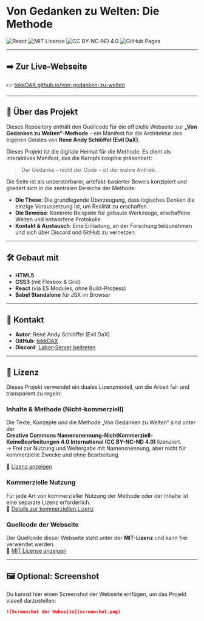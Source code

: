 # Von Gedanken zu Welten: Die Methode

![React](https://img.shields.io/badge/React-19.1.1-00aaff?logo=react&logoColor=white&style=for-the-badge)
![MIT License](https://img.shields.io/badge/Code%20License-MIT-1e1e1e?logo=open-source-initiative&logoColor=white&style=for-the-badge)
![CC BY-NC-ND 4.0](https://img.shields.io/badge/Content%20License-CC%20BY--NC--ND%204.0-333333?logo=creative-commons&logoColor=white&style=for-the-badge)
![GitHub Pages](https://img.shields.io/badge/Deployed%20on-GitHub%20Pages-121212?logo=github&logoColor=white&style=for-the-badge)

---

## ➡️ Zur Live-Webseite

👉 [tekkDAX.github.io/von-gedanken-zu-welten](https://tekkDAX.github.io/von-gedanken-zu-welten)

---

## 🧠 Über das Projekt

Dieses Repository enthält den Quellcode für die offizielle Webseite zur **„Von Gedanken zu Welten“-Methode** – ein Manifest für die Architektur des eigenen Geistes von **René Andy Schlöffel (Evil DaX)**.

Dieses Projekt ist die digitale Heimat für die Methode. Es dient als interaktives Manifest, das die Kernphilosophie präsentiert:

> Der Gedanke – nicht der Code – ist der wahre Antrieb.

Die Seite ist als unzerstörbarer, artefakt-basierter Beweis konzipiert und gliedert sich in die zentralen Bereiche der Methode:

- **Die These**: Die grundlegende Überzeugung, dass logisches Denken die einzige Voraussetzung ist, um Realität zu erschaffen.
- **Die Beweise**: Konkrete Beispiele für gebaute Werkzeuge, erschaffene Welten und entworfene Protokolle.
- **Kontakt & Austausch**: Eine Einladung, an der Forschung teilzunehmen und sich über Discord und GitHub zu vernetzen.

---

## 🛠️ Gebaut mit

- **HTML5**
- **CSS3** (mit Flexbox & Grid)
- **React** (via ES Modules, ohne Build-Prozess)
- **Babel Standalone** für JSX im Browser

---

## 👤 Kontakt

- **Autor**: René Andy Schlöffel (Evil DaX)  
- **GitHub**: [tekkDAX](https://github.com/tekkDAX)  
- **Discord**: [Labor-Server beitreten](https://discord.gg/HWYHxeVx)

---

## 📄 Lizenz

Dieses Projekt verwendet ein duales Lizenzmodell, um die Arbeit fair und transparent zu regeln:

### Inhalte & Methode (Nicht-kommerziell)

Die Texte, Konzepte und die Methode „Von Gedanken zu Welten“ sind unter der  
**Creative Commons Namensnennung-NichtKommerziell-KeineBearbeitungen 4.0 International (CC BY-NC-ND 4.0)** lizenziert.  
→ Frei zur Nutzung und Weitergabe mit Namensnennung, aber nicht für kommerzielle Zwecke und ohne Bearbeitung.

🔗 [Lizenz anzeigen](https://github.com/tekkDAX/von-gedanken-zu-welten/blob/main/LICENSE-CC-BY-NC-ND.md)

### Kommerzielle Nutzung

Für jede Art von kommerzieller Nutzung der Methode oder der Inhalte ist eine separate Lizenz erforderlich.  
🔗 [Details zur kommerziellen Lizenz](https://github.com/tekkDAX/von-gedanken-zu-welten/blob/main/license-commercial.md)

### Quellcode der Webseite

Der Quellcode dieser Webseite steht unter der **MIT-Lizenz** und kann frei verwendet werden.  
🔗 [MIT License anzeigen](https://github.com/tekkDAX/von-gedanken-zu-welten/blob/main/LICENSE)

---

## 🖼 Optional: Screenshot

Du kannst hier einen Screenshot der Webseite einfügen, um das Projekt visuell darzustellen:

```markdown
![Screenshot der Webseite](screenshot.png)
